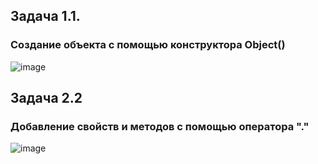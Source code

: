 ## Задача 1.1.    
### Создание объекта с помощью конструктора Object()  
![image](https://user-images.githubusercontent.com/113675674/212024628-2e091e6a-ca0b-4c5f-87e4-3964c4665b43.png)  


## Задача 2.2    
###  Добавление свойств и методов с помощью оператора "."   
![image](https://user-images.githubusercontent.com/113675674/212027127-a8c7cd1c-fefb-4d8c-b7ed-14d552cfab3b.png)  
